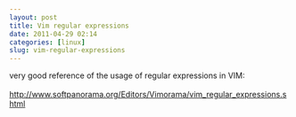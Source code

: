 ```yaml
---
layout: post
title: Vim regular expressions
date: 2011-04-29 02:14
categories: [linux]
slug: vim-regular-expressions
---
```


<p>
 very good reference of the usage of regular expressions in VIM:
 <br/>
 <br/>
 <a href="http://www.softpanorama.org/Editors/Vimorama/vim_regular_expressions.shtml">
  http://www.softpanorama.org/Editors/Vimorama/vim_regular_expressions.shtml
 </a>
</p>
